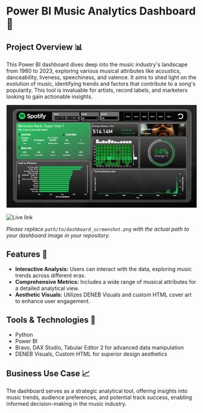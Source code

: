 # Power BI Music Analytics Dashboard 🎼

## Project Overview 📊

This Power BI dashboard dives deep into the music industry's landscape from 1980 to 2023, exploring various musical attributes like acoustics, danceability, liveness, speechiness, and valence. It aims to shed light on the evolution of music, identifying trends and factors that contribute to a song's popularity. This tool is invaluable for artists, record labels, and marketers looking to gain actionable insights.

![Dashboard Screenshot](https://github.com/Aakashdeep-Srivastava/Spotify-BI/blob/main/Spotify%20Power%20BI.png)

![Live link ](https://www.novypro.com/project/spotify-custom-visuals)

*Please replace `path/to/dashboard_screenshot.png` with the actual path to your dashboard image in your repository.*

## Features 🚀

- **Interactive Analysis:** Users can interact with the data, exploring music trends across different eras.
- **Comprehensive Metrics:** Includes a wide range of musical attributes for a detailed analytical view.
- **Aesthetic Visuals:** Utilizes DENEB Visuals and custom HTML cover art to enhance user engagement.

## Tools & Technologies 🔧
- Python
- Power BI
- Bravo, DAX Studio, Tabular Editor 2 for advanced data manipulation
- DENEB Visuals, Custom HTML for superior design aesthetics

## Business Use Case 📈

The dashboard serves as a strategic analytical tool, offering insights into music trends, audience preferences, and potential track success, enabling informed decision-making in the music industry.


